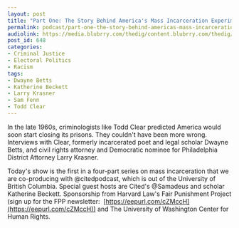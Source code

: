```yaml
---
layout: post
title: "Part One: The Story Behind America's Mass Incarceration Experiment"
permalink: podcast/part-one-the-story-behind-americas-mass-incarceration-experiment/
audiolink: https://media.blubrry.com/thedig/content.blubrry.com/thedig/Dig-Cited-MassInOne.mp3
post_id: 648
categories: 
- Criminal Justice
- Electoral Politics
- Racism
tags: 
- Dwayne Betts
- Katherine Beckett
- Larry Krasner
- Sam Fenn
- Todd Clear
---
```


In the late 1960s, criminologists like Todd Clear predicted America would soon start closing its prisons. They couldn't have been more wrong. Interviews with Clear, formerly incarcerated poet and legal scholar Dwayne Betts, and civil rights attorney and Democratic nominee for Philadelphia District Attorney Larry Krasner.



Today's show is the first in a four-part series on mass incarceration that we are co-producing with @citedpodcast, which is out of the University of British Columbia. Special guest hosts are Cited's @Samadeus and scholar Katherine Beckett. Sponsorship from Harvard Law's Fair Punishment Project (sign up for the FPP newsletter: 
[https://eepurl.com/cZMccH](https://eepurl.com/cZMccH)) and The University of Washington Center for Human Rights.